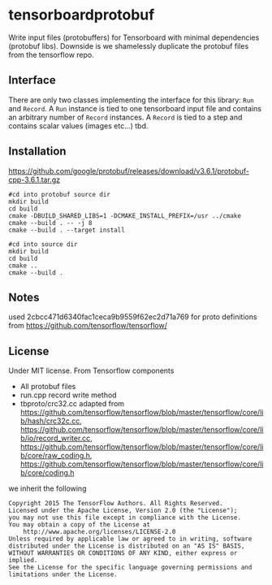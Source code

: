# tensorboardprotobuf
Write input files (protobuffers) for Tensorboard with minimal dependencies (protobuf libs). Downside is we shamelessly duplicate the
protobuf files from the tensorflow repo.

## Interface
There are only two classes implementing the interface for this library: `Run` and `Record`. A `Run` instance is tied to one tensorboard input file and contains an arbitrary number of `Record` instances. A `Record` is tied to a step and contains scalar values (images etc...) tbd.


## Installation
https://github.com/google/protobuf/releases/download/v3.6.1/protobuf-cpp-3.6.1.tar.gz
```
#cd into protobuf source dir
mkdir build
cd build
cmake -DBUILD_SHARED_LIBS=1 -DCMAKE_INSTALL_PREFIX=/usr ../cmake
cmake --build . -- -j 8
cmake --build . --target install
```
```
#cd into source dir
mkdir build
cd build
cmake ..
cmake --build .
```

## Notes
used 2cbcc471d6340fac1ceca9b9559f62ec2d71a769 for proto definitions from https://github.com/tensorflow/tensorflow/

## License
Under MIT license. From Tensorflow components
- All protobuf files
- run.cpp record write method
- tbproto/crc32.cc adapted from https://github.com/tensorflow/tensorflow/blob/master/tensorflow/core/lib/hash/crc32c.cc, https://github.com/tensorflow/tensorflow/blob/master/tensorflow/core/lib/io/record_writer.cc, https://github.com/tensorflow/tensorflow/blob/master/tensorflow/core/lib/core/raw_coding.h, https://github.com/tensorflow/tensorflow/blob/master/tensorflow/core/lib/core/coding.h

we inherit the following 

```
Copyright 2015 The TensorFlow Authors. All Rights Reserved.
Licensed under the Apache License, Version 2.0 (the "License");
you may not use this file except in compliance with the License.
You may obtain a copy of the License at
    http://www.apache.org/licenses/LICENSE-2.0
Unless required by applicable law or agreed to in writing, software
distributed under the License is distributed on an "AS IS" BASIS,
WITHOUT WARRANTIES OR CONDITIONS OF ANY KIND, either express or implied.
See the License for the specific language governing permissions and
limitations under the License.
```
